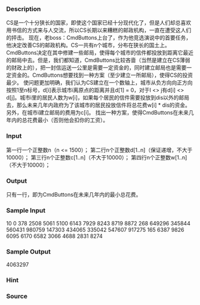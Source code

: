 
### Description
CS是一个十分狭长的国家，即使这个国家已经十分现代化了，但是人们却总喜欢用书信的方式来与人交流，所以CS长期以来糟糕的邮政机构，一直在遭受这人们的抨击。
现在，老boss：CmdButtons上台了，作为他竞选演说中的首要任务，他决定改善CS的邮政机构。CS一共有n个城市，分布在狭长的国土上。CmdButtons决定在其中修建一些邮局，使得每个城市的信件都投放到距离它最近的邮局中去。但是，我们都知道，CmdButtons比较吝啬（当然是建立在CS薄弱的财政上的），把一封信运送一公里是需要一定资金的，同时建立邮局也是需要一定资金的。CmdButtons想要找到一种方案（至少建立一所邮局），使得CS的投资最少。
使问题更加明确，我们认为CS建立在一个数轴上，城市从负方向向正方向按照1至n标号，d[i]表示城市i离原点的距离并且d[1] = 0，对于I <> j有d[i] <> d[j]。城市i里的居民人数为w[i]，如果每个居民的信件需要投放到dis以外的邮局去，那么未来几年内政府为了该城市的居民投放信件将总花费w[i] * dis的资金。另外，在城市i建立邮局的费用为c[i]。
找出一种方案，使得CmdButtons在未来几年内的总花费最小（否则他会扣你的工资）。

   

### Input
第一行一个正整数n（n <= 1500）；
第二行n个正整数d[1..n]（保证递增，不大于10000）；
第三行n个正整数c[1..n]（不大于10000）；
第四行n个正整数w[1..n]（不大于10000）；


### Output
只有一行，即为CmdButtons在未来几年内的最小总花费。

### Sample Input
10
0 378 2508 5061 5100 6143 7929 8243 8719 8872 
268 649296 345844 560431 980759 147303 434065 335042 547607 917275 
165 6387 9826 6095 6170 6582 3066 4688 2831 8274 


### Sample Output
4063297

### Hint

### Source
